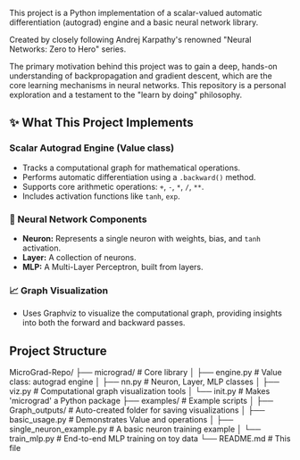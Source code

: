 This project is a Python implementation of a scalar-valued automatic differentiation (autograd) engine and a basic neural network library.

Created by closely following Andrej Karpathy's renowned "Neural Networks: Zero to Hero" series.

The primary motivation behind this project was to gain a deep, hands-on understanding of backpropagation and gradient descent, which are the core learning mechanisms in neural networks. This repository is a personal exploration and a testament to the "learn by doing" philosophy.

## ✨ What This Project Implements

### Scalar Autograd Engine (Value class)
* Tracks a computational graph for mathematical operations.
* Performs automatic differentiation using a `.backward()` method.
* Supports core arithmetic operations: `+`, `-`, `*`, `/`, `**`.
* Includes activation functions like `tanh`, `exp`.

### 🎃 Neural Network Components
* **Neuron:** Represents a single neuron with weights, bias, and `tanh` activation.
* **Layer:** A collection of neurons.
* **MLP:** A Multi-Layer Perceptron, built from layers.

### 📈 Graph Visualization
* Uses Graphviz to visualize the computational graph, providing insights into both the forward and backward passes.

## Project Structure

MicroGrad-Repo/
├── micrograd/                # Core library
│   ├── engine.py           # Value class: autograd engine
│   ├── nn.py               # Neuron, Layer, MLP classes
│   ├── viz.py              # Computational graph visualization tools
│   └── init.py         # Makes 'micrograd' a Python package
├── examples/                 # Example scripts
│   ├── Graph_outputs/      # Auto-created folder for saving visualizations
│   ├── basic_usage.py      # Demonstrates Value and operations
│   ├── single_neuron_example.py # A basic neuron training example
│   └── train_mlp.py        # End-to-end MLP training on toy data
└── README.md                 # This file

